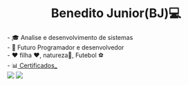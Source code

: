 <h1 align = "center">Benedito Junior(BJ)💻 </h1>
- 🎓 Analise e desenvolvimento de sistemas <br>
- 🚀 Futuro  Programador e desenvolvedor  <br>
- ❤ filha ❤️, natureza🌻, Futebol ⚽ <br>
- 📊<a target="_blank" href="https://github.com/bjcarvalho007/Certificados_"> Certificados_ </a> <br>


 
<div> 
  <a href="https://www.instagram.com/bj_carvalho_/" target="_blank"><img src="https://img.shields.io/badge/-Instagram-%23E4405F?style=for-the-badge&logo=instagram&logoColor=white" target="_blank"></a>
  <a href="mailto:bjcarvalho007@gmail.com target="_blank">
        <img src="https://img.shields.io/badge/-Email-red?style=for-the-badge&logo=gmail&logoColor=white" target="_blank"></a>
</div>

